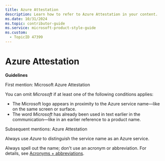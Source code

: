 ```yaml
---
title: Azure Attestation
description: Learn how to refer to Azure Attestation in your content.
ms.date: 10/31/2024
ms.topic: contributor-guide
ms.service: microsoft-product-style-guide
ms.custom:
  - TopicID 47399
---
```



# Azure Attestation

**Guidelines**

First mention: Microsoft Azure Attestation

You can omit *Microsoft* if at least one of the following conditions applies:
- The Microsoft logo appears in proximity to the Azure service name—like on the same screen or surface.
- The word *Microsoft* has already been used in text earlier in the communication—like in an earlier reference to a product name.

Subsequent mentions: Azure Attestation

Always use *Azure* to distinguish the service name as an Azure service.

Always spell out the name; don't use an acronym or abbreviation. For details, see [Acronyms + abbreviations](~\acronyms-and-abbreviations.md).

